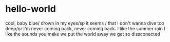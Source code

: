 # hello-world
cool, baby blue/ drown in my eyes/sp it seems / that I don't wanna dive too deep/or I'm never coming back, never coming back.
I like the summer rain I like the sounds you make we put the world away we get so dissconected

